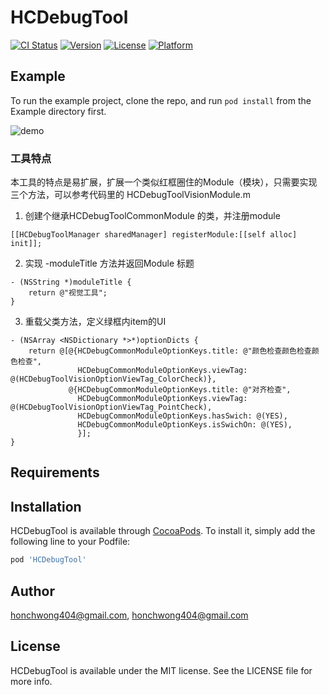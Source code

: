 # HCDebugTool

[![CI Status](https://img.shields.io/travis/honchwong404@gmail.com/HCDebugTool.svg?style=flat)](https://travis-ci.org/honchwong404@gmail.com/HCDebugTool)
[![Version](https://img.shields.io/cocoapods/v/HCDebugTool.svg?style=flat)](https://cocoapods.org/pods/HCDebugTool)
[![License](https://img.shields.io/cocoapods/l/HCDebugTool.svg?style=flat)](https://cocoapods.org/pods/HCDebugTool)
[![Platform](https://img.shields.io/cocoapods/p/HCDebugTool.svg?style=flat)](https://cocoapods.org/pods/HCDebugTool)

## Example

To run the example project, clone the repo, and run `pod install` from the Example directory first.

![demo](http://m.qpic.cn/psb?/V10JaO4w40EHz4/LsexZv6Mw.iXuq*JbQYLfwpO*z8s5be8fNsMCXLfoNU!/b/dFIBAAAAAAAA&bo=dwHZAgAAAAADB48!&rf=viewer_4)

### 工具特点

本工具的特点是易扩展，扩展一个类似红框圈住的Module（模块），只需要实现三个方法，可以参考代码里的 HCDebugToolVisionModule.m 

1. 创建个继承HCDebugToolCommonModule 的类，并注册module


```
[[HCDebugToolManager sharedManager] registerModule:[[self alloc] init]];
``` 

2. 实现 -moduleTitle 方法并返回Module 标题

```
- (NSString *)moduleTitle {
    return @"视觉工具";
}
```

3. 重载父类方法，定义绿框内item的UI

```
- (NSArray <NSDictionary *>*)optionDicts {
    return @[@{HCDebugCommonModuleOptionKeys.title: @"颜色检查颜色检查颜色检查",
               HCDebugCommonModuleOptionKeys.viewTag: @(HCDebugToolVisionOptionViewTag_ColorCheck)},
             @{HCDebugCommonModuleOptionKeys.title: @"对齐检查",
               HCDebugCommonModuleOptionKeys.viewTag: @(HCDebugToolVisionOptionViewTag_PointCheck),
               HCDebugCommonModuleOptionKeys.hasSwich: @(YES),
               HCDebugCommonModuleOptionKeys.isSwichOn: @(YES),
               }];
}
```

## Requirements

## Installation

HCDebugTool is available through [CocoaPods](https://cocoapods.org). To install
it, simply add the following line to your Podfile:

```ruby
pod 'HCDebugTool'
```

## Author

honchwong404@gmail.com, honchwong404@gmail.com

## License

HCDebugTool is available under the MIT license. See the LICENSE file for more info.
